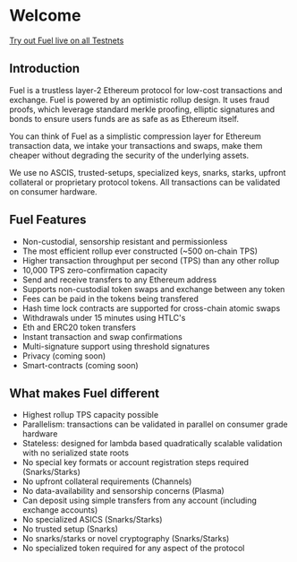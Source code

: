 # Welcome

[Try out Fuel live on all Testnets](https://network.fuel.sh)

## Introduction

Fuel is a trustless layer-2 Ethereum protocol for low-cost transactions and exchange. Fuel is powered by an optimistic rollup design. It uses fraud proofs, which leverage standard merkle proofing, elliptic signatures and bonds to ensure users funds are as safe as as Ethereum itself.

You can think of Fuel as a simplistic compression layer for Ethereum transaction data, we intake your transactions and swaps, make them cheaper without degrading the security of the underlying assets.

We use no ASCIS, trusted-setups, specialized keys, snarks, starks, upfront collateral or proprietary protocol tokens. All transactions can be validated on consumer hardware.

## Fuel Features

- Non-custodial, sensorship resistant and permissionless
- The most efficient rollup ever constructed (~500 on-chain TPS)
- Higher transaction throughput per second (TPS) than any other rollup
- 10,000 TPS zero-confirmation capacity
- Send and receive transfers to any Ethereum address
- Supports non-custodial token swaps and exchange between any token
- Fees can be paid in the tokens being transfered
- Hash time lock contracts are supported for cross-chain atomic swaps
- Withdrawals under 15 minutes using HTLC's
- Eth and ERC20 token transfers
- Instant transaction and swap confirmations
- Multi-signature support using threshold signatures
- Privacy (coming soon)
- Smart-contracts (coming soon)

## What makes Fuel different
- Highest rollup TPS capacity possible
- Parallelism: transactions can be validated in parallel on consumer grade hardware
- Stateless: designed for lambda based quadratically scalable validation with no serialized state roots
- No special key formats or account registration steps required (Snarks/Starks)
- No upfront collateral requirements (Channels)
- No data-availability and sensorship concerns (Plasma)
- Can deposit using simple transfers from any account (including exchange accounts)
- No specialized ASICS (Snarks/Starks)
- No trusted setup (Snarks)
- No snarks/starks or novel cryptography (Snarks/Starks)
- No specialized token required for any aspect of the protocol
